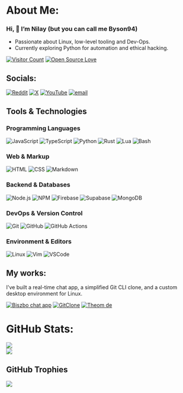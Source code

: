 # About Me:
### Hi, 👋 I’m Nilay (but you can call me Byson94)

- Passionate about Linux, low-level tooling and Dev-Ops.
- Currently exploring Python for automation and ethical hacking.

[![Visitor Count](https://visitor-badge.laobi.icu/badge?page_id=Byson94.Byson94)](#)
[![Open Source Love](https://badges.frapsoft.com/os/v1/open-source.svg?v=103)](https://github.com/ellerbrock/open-source-badges/)

## Socials:
[![Reddit](https://img.shields.io/badge/Reddit-%23FF4500.svg?logo=Reddit&logoColor=white)](https://reddit.com/user/Byson94_dev) [![X](https://img.shields.io/badge/X-black.svg?logo=X&logoColor=white)](https://x.com/Byson94) [![YouTube](https://img.shields.io/badge/YouTube-%23FF0000.svg?logo=YouTube&logoColor=white)](https://youtube.com/@Byson94) [![email](https://img.shields.io/badge/Email-D14836?logo=gmail&logoColor=white)](mailto:byson94wastaken@gmail.com) 

## Tools & Technologies

### Programming Languages
![JavaScript](https://skillicons.dev/icons?i=js)
![TypeScript](https://skillicons.dev/icons?i=ts)
![Python](https://skillicons.dev/icons?i=py)
![Rust](https://skillicons.dev/icons?i=rust)
![Lua](https://skillicons.dev/icons?i=lua)
![Bash](https://skillicons.dev/icons?i=bash)

### Web & Markup
![HTML](https://skillicons.dev/icons?i=html)
![CSS](https://skillicons.dev/icons?i=css)
![Markdown](https://skillicons.dev/icons?i=md)

### Backend & Databases
![Node.js](https://skillicons.dev/icons?i=nodejs)
![NPM](https://skillicons.dev/icons?i=npm)
![Firebase](https://skillicons.dev/icons?i=firebase)
![Supabase](https://skillicons.dev/icons?i=supabase)
![MongoDB](https://skillicons.dev/icons?i=mongodb)

### DevOps & Version Control
![Git](https://skillicons.dev/icons?i=git)
![GitHub](https://skillicons.dev/icons?i=github)
![GitHub Actions](https://skillicons.dev/icons?i=githubactions)

### Environment & Editors
![Linux](https://skillicons.dev/icons?i=linux)
![Vim](https://skillicons.dev/icons?i=vim)
![VSCode](https://skillicons.dev/icons?i=vscode)

## My works:
I've built a real-time chat app, a simplified Git CLI clone, and a custom desktop environment for Linux.

[![Biszbo chat app](https://img.shields.io/badge/Biszbo%20Chat%20App-%234ea94b.svg?style=for-the-badge&logo=googlechat&logoColor=white)](https://github.com/Byson94/Biszbo) 
[![GitClone](https://img.shields.io/badge/GitClone-%23E34F26.svg?style=for-the-badge&logo=git&logoColor=white)](https://github.com/Byson94/gitclone)
[![Theom de](https://img.shields.io/badge/Theom%20DE-%231e1e1e.svg?style=for-the-badge&logo=linux&logoColor=%23FFFFFF)](https://github.com/AxOS-project/Theom/)

# GitHub Stats:
[![](https://github-readme-stats.vercel.app/api?username=Byson94&show_icons=true&theme=dark)](#)
<br/>
[![](https://github-readme-stats.vercel.app/api/top-langs/?username=Byson94&layout=compact&theme=dark&hide_border=false&include_all_commits=true&count_private=true)](#)

## GitHub Trophies
[![](https://github-profile-trophy.vercel.app/?username=Byson94&theme=radical&no-frame=false&no-bg=false&margin-w=4)](#)
